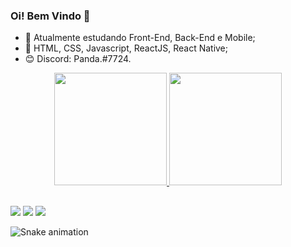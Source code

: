 ### Oi! Bem Vindo 👋

- 🔭 Atualmente estudando Front-End, Back-End e Mobile;
- 🌱 HTML, CSS, Javascript, ReactJS, React Native;
- 😊 Discord: Panda.#7724.
<div align="center">
  <a href="https://github.com/Otavio67">
  <img height="180em" src="https://github-readme-stats.vercel.app/api?username=Otavio67&show_icons=true&theme=midnight-purple&include_all_commits=true&count_private=true"/>
  <img height="180em" src="https://github-readme-stats.vercel.app/api/top-langs/?username=Otavio67&layout=compact&langs_count=7&theme=midnight-purple"/>
</div>

  
  ##
 
<div> 
  <a href="https://www.instagram.com/otaviomilanez/" target="_blank"><img src="https://img.shields.io/badge/-Instagram-%23E4405F?style=for-the-badge&logo=instagram&logoColor=white" target="_blank"></a>
  <a href = "mailto:ota.milanez@gmail.com"><img src="https://img.shields.io/badge/-Gmail-%23333?style=for-the-badge&logo=gmail&logoColor=white" target="_blank"></a>
  <a href="https://www.linkedin.com/in/otávio-augusto-377384237/" target="_blank"><img src="https://img.shields.io/badge/-LinkedIn-%230077B5?style=for-the-badge&logo=linkedin&logoColor=white" target="_blank"></a> 
 
  ![Snake animation](https://github.com/Otavio67/Otavio67/blob/dist/github-contribution-grid-snake.svg)
 
</div>
